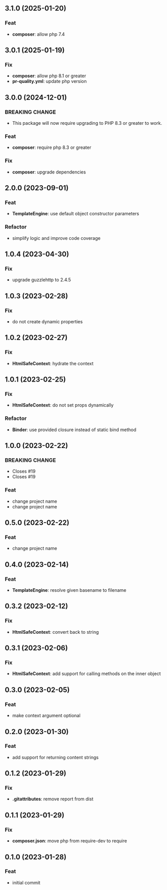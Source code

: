 ## 3.1.0 (2025-01-20)

### Feat

- **composer**: allow php 7.4

## 3.0.1 (2025-01-19)

### Fix

- **composer**: allow php 8.1 or greater
- **pr-quality.yml**: update php version

## 3.0.0 (2024-12-01)

### BREAKING CHANGE

- This package will now require upgrading to PHP 8.3 or greater to work.

### Feat

- **composer**: require php 8.3 or greater

### Fix

- **composer**: upgrade dependencies

## 2.0.0 (2023-09-01)

### Feat

- **TemplateEngine**: use default object constructor parameters

### Refactor

- simplify logic and improve code coverage

## 1.0.4 (2023-04-30)

### Fix

- upgrade guzzlehttp to 2.4.5

## 1.0.3 (2023-02-28)

### Fix

- do not create dynamic properties

## 1.0.2 (2023-02-27)

### Fix

- **HtmlSafeContext**: hydrate the context

## 1.0.1 (2023-02-25)

### Fix

- **HtmlSafeContext**: do not set props dynamically

### Refactor

- **Binder**: use provided closure instead of static bind method

## 1.0.0 (2023-02-22)

### BREAKING CHANGE

- Closes #19
- Closes #19

### Feat

- change project name
- change project name

## 0.5.0 (2023-02-22)

### Feat

- change project name

## 0.4.0 (2023-02-14)

### Feat

- **TemplateEngine**: resolve given basename to filename

## 0.3.2 (2023-02-12)

### Fix

- **HtmlSafeContext**: convert back to string

## 0.3.1 (2023-02-06)

### Fix

- **HtmlSafeContext**: add support for calling methods on the inner object

## 0.3.0 (2023-02-05)

### Feat

- make context argument optional

## 0.2.0 (2023-01-30)

### Feat

- add support for returning content strings

## 0.1.2 (2023-01-29)

### Fix

- **.gitattributes**: remove report from dist

## 0.1.1 (2023-01-29)

### Fix

- **composer.json**: move php from require-dev to require

## 0.1.0 (2023-01-28)

### Feat

- initial commit
